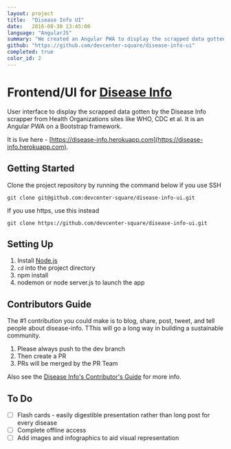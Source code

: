 ```yaml
---
layout: project
title:  "Disease Info UI"
date:   2016-08-30 13:45:00
language: "AngularJS"
summary: "We created an Angular PWA to display the scrapped data gotten by the Disease Info scrapper from Health Organizations sites like WHO, CDC et al."
github: "https://github.com/devcenter-square/disease-info-ui"
completed: true
color_id: 2
---
```



# Frontend/UI for [Disease Info](https://github.com/devcenter-square/disease-info)

User interface to display the scrapped data gotten by the Disease Info scrapper from Health Organizations sites like WHO, CDC et al. It is an Angular PWA on a Bootstrap framework.

It is live here - [https://disease-info.herokuapp.com](https://disease-info.herokuapp.com).

## Getting Started

Clone the project repository by running the command below if you use SSH

```git clone git@github.com:devcenter-square/disease-info-ui.git```

If you use https, use this instead

```git clone https://github.com/devcenter-square/disease-info-ui.git```

## Setting Up

1. Install [Node.js](https://nodejs.org/en/)
2. `cd` into the project directory
3. npm install
4. nodemon or node server.js to launch the app

## Contributors Guide
The #1 contribution you could make is to blog, share, post, tweet, and tell people about disease-info. TThis will go a long way in building a sustainable community.

1. Please always push to the dev branch
2. Then create a PR
3. PRs will be merged by the PR Team

Also see the [Disease Info's Contributor's Guide](https://github.com/devcenter-square/disease-info/blob/develop/CONTRIBUTION.md) for more info.

## To Do
- [ ] Flash cards - easily digestible presentation rather than long post for every disease
- [ ] Complete offline access
- [ ] Add images and infographics to aid visual representation 
